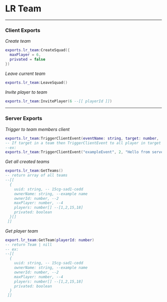 # LR Team
---
### Client Exports
*Create team*
```lua
exports.lr_team:CreateSquad({
  maxPlayer = 6,
  privated = false
})
```
*Leave current team*
```lua
exports.lr_team:LeaveSquad()
```
*Invite player to team*
```lua
exports.lr_team:InvitePlayer(6 --[[ playerId ]])

```
---
### Server Exports
*Trigger to team members client*
```lua
exports.lr_team:TriggerClientEvent(eventName: string, target: number, ...args)
-- If target in a team then TriggerClientEvent to all player in target team else TriggerClientEvent to target
--ex:
exports.lr_team:TriggerClientEvent("exampleEvent", 2, "Hello from server")
```
*Get all created teams*
```lua
exports.lr_team:GetTeams()
-- return array of all teams
--[[ 
  {
    uuid: string, -- 15cg-sad1-cedd
    ownerName: string, --example name
    ownerId: number, --2
    maxPlayer: number, --4
    players: number[] --[1,2,15,18]
    privated: boolean 
  }[]
 ]]
```
*Get player team*
```lua
export.lr_team:GetTeam(playerId: number)
-- return Team | nill
-- ex:
--[[ 
  {
    uuid: string, -- 15cg-sad1-cedd
    ownerName: string, --example name
    ownerId: number, --2
    maxPlayer: number, --4
    players: number[] --[1,2,15,18]
    privated: boolean 
  }
 ]]
```